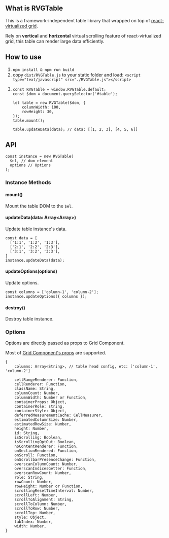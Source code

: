 ## What is RVGTable

This is a framework-independent table library that wrapped on top of [react-virtualized grid](https://github.com/bvaughn/react-virtualized/blob/master/docs/Grid.md).

Rely on **vertical** and **horizontal** virtual scrolling feature of react-virtualized grid, this table can render large data efficiently.

## How to use

1. `npm install & npm run build`
2. copy `dist/RVGTable.js` to your static folder and load: `<script type="text/javascript" src="./RVGTable.js"></script>`
3. ```
   const RVGTable = window.RVGTable.default;
   const $dom = document.querySelector('#table');

   let table = new RVGTable($dom, {
       columnWidth: 100,
       rowHeight: 30,
   });
   table.mount();

   table.updateData(data); // data: [[1, 2, 3], [4, 5, 6]]
   ```

## API

```
const instance = new RVGTable(
  $el, // dom element
  options // Options
);
```

### Instance Methods

#### mount()

Mount the table DOM to the `$el`.

#### updateData(data: Array<Array<String>>)

Update table instance's data.

```
const data = [
  ['1:1', '1:2', '1:3'],
  ['2:1', '2:2', '2:3'],
  ['3:1', '3:2', '3:3'],
]
instance.updateData(data);
```

#### updateOptions(options)

Update options.

```
const columns = ['column-1', 'column-2'];
instance.updateOptions({ columns });
```

#### destroy()

Destroy table instance.

### Options

Options are directly passed as props to Grid Component.

Most of [Grid Component's props](https://github.com/bvaughn/react-virtualized/blob/master/docs/Grid.md#prop-types) are supported.

```
{
    columns: Array<String>, // table head config, etc: ['column-1', 'column-2']

    cellRangeRenderer: Function,
    cellRenderer: Function,
    className: String,
    columnCount: Number,
    columnWidth: Number or Function,
    containerProps: Object,
    containerRole: string,
    containerStyle: Object,
    deferredMeasurementCache: CellMeasurer,
    estimatedColumnSize: Number,
    estimatedRowSize: Number,
    height: Number,
    id: String,
    isScrolling: Boolean,
    isScrollingOptOut: Boolean,
    noContentRenderer: Function,
    onSectionRendered: Function,
    onScroll: Function,
    onScrollbarPresenceChange: Function,
    overscanColumnCount: Number,
    overscanIndicesGetter: Function,
    overscanRowCount: Number,
    role: String,
    rowCount: Number,
    rowHeight: Number or Function,
    scrollingResetTimeInterval: Number,
    scrollLeft: Number,
    scrollToAlignment: String,
    scrollToColumn: Number,
    scrollToRow: Number,
    scrollTop: Number,
    style: Object,
    tabIndex: Number,
    width: Number,
}
```
